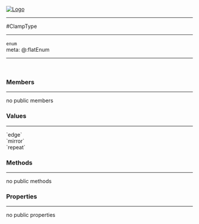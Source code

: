 
[![Logo](../../images/logo.png)](../../api/index.html)

---



#ClampType



---

`enum`
<span class="meta">
<br/>meta: @:flatEnum
</span>


---

&nbsp;
&nbsp;

<h3>Members</h3> <hr/>no public members<h3>Values</h3> <hr/><span class="member signature apipage">`edge`<br/> </span>
        <span class="small_desc_flat"></span><span class="member signature apipage">`mirror`<br/> </span>
        <span class="small_desc_flat"></span><span class="member signature apipage">`repeat`<br/> </span>
        <span class="small_desc_flat"></span>

<h3>Methods</h3> <hr/>no public methods

<h3>Properties</h3> <hr/>no public properties

&nbsp;
&nbsp;
&nbsp;